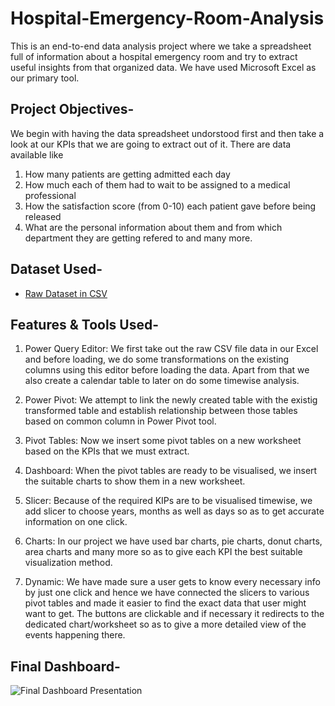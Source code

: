# Hospital-Emergency-Room-Analysis
This is an end-to-end data analysis project where we take a spreadsheet full of information about a hospital emergency room and try to extract useful insights from that organized data. We have used Microsoft Excel as our primary tool.
## Project Objectives-
We begin with having the data spreadsheet undorstood first and then take a look at our KPIs that we are going to extract out of it. There are data available like 
1. How many patients are getting admitted each day
2. How much each of them had to wait to be assigned to a medical professional
3. How the satisfaction score (from 0-10) each patient gave before being released
4. What are the personal information about them and from which department they are getting refered to and many more.
## Dataset Used-
- <a href="https://github.com/deadlineZeus/Hospital-Emergency-Room-Analysis/blob/main/Hospital%20Room%20Raw%20Data.csv">Raw Dataset in CSV</a>
## Features & Tools Used-

1. Power Query Editor: We first take out the raw CSV file data in our Excel and before loading, we do some transformations on the existing columns using this editor before loading the data. Apart from that we also create a calendar table to later on do some timewise analysis.

2. Power Pivot: We attempt to link the newly created table with the existig transformed table and establish relationship between those tables based on common column in Power Pivot tool.

3. Pivot Tables: Now we insert some pivot tables on a new worksheet based on the KPIs that we must extract.


4. Dashboard: When the pivot tables are ready to be visualised, we insert the suitable charts to show them in a new worksheet.

5. Slicer: Because of the required KIPs are to be visualised timewise, we add slicer to choose years, months as well as days so as to get accurate information on one click.

6. Charts: In our project we have used bar charts, pie charts, donut charts, area charts and many more so as to give each KPI the best suitable visualization method.

7. Dynamic: We have made sure a user gets to know every necessary info by just one click and hence we have connected the slicers to various pivot tables and made it easier to find the exact data that user might want to get. The buttons are clickable and if necessary it redirects to the dedicated chart/worksheet so as to give a more detailed view of the events happening there.


## Final Dashboard-
![Final Dashboard Presentation](https://github.com/user-attachments/assets/b614c570-88e4-4ed5-99cb-86bacd8f83e3)
